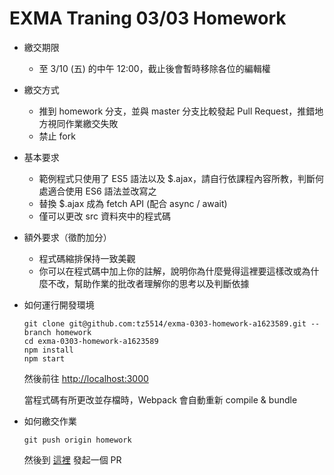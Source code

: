 # EXMA Traning 03/03 Homework
* 繳交期限
  * 至 3/10 (五) 的中午 12:00，截止後會暫時移除各位的編輯權
* 繳交方式
  * 推到 homework 分支，並與 master 分支比較發起 Pull Request，推錯地方視同作業繳交失敗
  * 禁止 fork
* 基本要求
  * 範例程式只使用了 ES5 語法以及 $.ajax，請自行依課程內容所教，判斷何處適合使用 ES6 語法並改寫之
  * 替換 $.ajax 成為 fetch API (配合 async / await)
  * 僅可以更改 src 資料夾中的程式碼
* 額外要求（徵酌加分）
  * 程式碼縮排保持一致美觀
  * 你可以在程式碼中加上你的註解，說明你為什麼覺得這裡要這樣改或為什麼不改，幫助作業的批改者理解你的思考以及判斷依據

* 如何運行開發環境
  ```
  git clone git@github.com:tz5514/exma-0303-homework-a1623589.git --branch homework
  cd exma-0303-homework-a1623589
  npm install
  npm start
  ```
  然後前往 [http://localhost:3000](http://localhost:3000)
  
  當程式碼有所更改並存檔時，Webpack 會自動重新 compile & bundle
  
* 如何繳交作業
  ```
  git push origin homework
  ```
  然後到 [這裡](https://github.com/tz5514/exma-0303-homework-a1623589/compare/master...homework) 發起一個 PR
